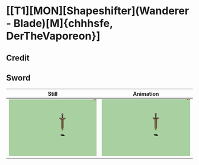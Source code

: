 # [\[T1\]\[MON\]\[Shapeshifter\]\(Wanderer - Blade\)\[M\]{chhhsfe, DerTheVaporeon}]

## Credit


	
## Sword

| Still | Animation |
| :---: | :-------: |
| ![Sword still](./Sword_000.png) | ![Sword animation](./Sword.gif) |
